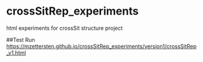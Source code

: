 # crossSitRep_experiments
html experiments for crossSit structure project

##Test Run
https://mzettersten.github.io/crossSitRep_experiments/version1/crossSitRep_v1.html
